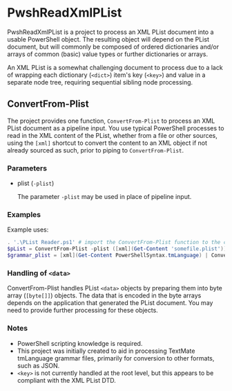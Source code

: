 # PwshReadXmlPList

PwshReadXmlPList is a project to process an XML PList document into a usable PowerShell object.  The resulting object will depend on the PList document, but will commonly be composed of ordered dictionaries and/or arrays of common (basic) value types or further dictionaries or arrays.

An XML PList is a somewhat challenging document to process due to a lack of wrapping each dictionary (`<dict>`) item's key (`<key>`) and value in a separate node tree, requiring sequential sibling node processing.

## ConvertFrom-Plist

The project provides one function, `ConvertFrom-Plist` to process an XML PList document as a pipeline input.  You use typical PowerShell processes to read in the XML content of the PList, whether from a file or other sources, using the `[xml]` shortcut to convert the content to an XML object if not already sourced as such, prior to piping to `ConvertFrom-Plist`.

### Parameters
- plist (`-plist`)

  The parameter `-plist` may be used in place of pipeline input.

### Examples

Example uses:
```powershell
. '.\PList Reader.ps1' # import the ConvertFrom-Plist function to the current session
$pList = ConvertFrom-Plist -plist ([xml](Get-Content 'somefile.plist')) # read 'somefile.plist' file and convert the result to $pList
$grammar_plist = [xml](Get-Content PowerShellSyntax.tmLanguage) | ConvertFrom-Plist # read the PowerShell TextMate syntax grammar description file and convert the result to $grammar_plist
```

### Handling of `<data>`

ConvertFrom-Plist handles PList `<data>` objects by preparing them into byte array (`[byte[]]`) objects.  The data that is encoded in the byte arrays depends on the application that generated the PList document.  You may need to provide further processing for these objects.

### Notes
- PowerShell scripting knowledge is required.
- This project was initially created to aid in processing TextMate tmLanguage grammar files, primarily for conversion to other formats, such as JSON.
- `<key>` is not currently handled at the root level, but this appears to be compliant with the XML PList DTD.
